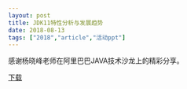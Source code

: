 ```yaml
---
layout: post
title: JDK11特性分析与发展趋势
date: 2018-08-13
tags: ["2018","article","活动ppt"]
---
```


感谢杨晓峰老师在阿里巴巴JAVA技术沙龙上的精彩分享。

[下载](http://greenteajug.github.io/images/JDK11特性分析与发展趋势.pdf)
